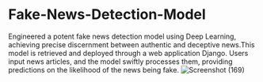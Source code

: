 # Fake-News-Detection-Model
Engineered a potent fake news detection model using Deep Learning, achieving precise discernment between authentic and deceptive news.This model is retrieved and deployed through a web application Django. Users input news articles, and the model swiftly processes them, providing predictions on the likelihood of the news being fake.
![Screenshot (169)](https://github.com/Tanay600/Fake-News-Detection-Model/assets/114192101/c5552ea4-624f-4a8a-be0c-54f3a8bdb694)
